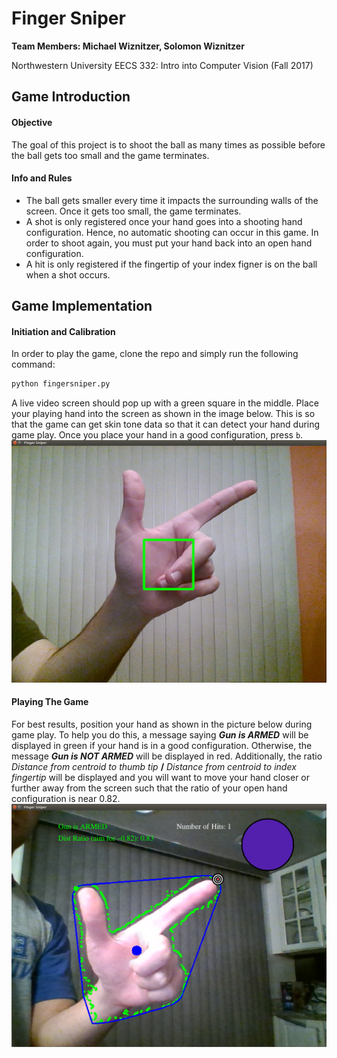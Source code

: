 # Finger Sniper
**Team Members: Michael Wiznitzer, Solomon Wiznitzer**

Northwestern University EECS 332: Intro into Computer Vision (Fall 2017)

## Game Introduction
#### Objective
The goal of this project is to shoot the ball as many times as possible before the ball gets too small and the game terminates.

#### Info and Rules
- The ball gets smaller every time it impacts the surrounding walls of the screen. Once it gets too small, the game terminates.
- A shot is only registered once your hand goes into a shooting hand configuration. Hence, no automatic shooting can occur in this game. In order to shoot again, you must put your hand back into an open hand configuration.
- A hit is only registered if the fingertip of your index figner is on the ball when a shot occurs.

## Game Implementation
#### Initiation and Calibration
In order to play the game, clone the repo and simply run the following command:
```bash
python fingersniper.py
```
A live video screen should pop up with a green square in the middle. Place your playing hand into the screen as shown in the image below. This is so that the game can get skin tone data so that it can detect your hand during game play. Once you place your hand in a good configuration, press `b`.
![calibration.png](imgs/calibration.png)

#### Playing The Game
For best results, position your hand as shown in the picture below during game play. To help you do this, a message saying **_Gun is ARMED_** will be displayed in green if your hand is in a good configuration. Otherwise, the message **_Gun is NOT ARMED_** will be displayed in red. Additionally, the ratio _Distance from centroid to thumb tip_ **/** _Distance from centroid to index fingertip_ will be displayed and you will want to move your hand closer or further away from the screen such that the ratio of your open hand configuration is near 0.82.
![gameplay.png](imgs/gameplay.png)
